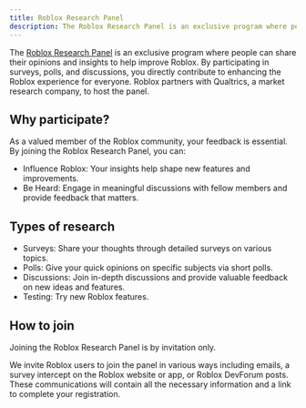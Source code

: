 ```yaml
---
title: Roblox Research Panel
description: The Roblox Research Panel is an exclusive program where people can share their opinions and insights to help improve Roblox.
---
```


The [Roblox Research Panel](https://survey.roblox.com/app/audience-management#/GRES_em4gkWtqVNNKQ9f/login) is an exclusive program where people can share their opinions and insights to help improve Roblox. By participating in surveys, polls, and discussions, you directly contribute to enhancing the Roblox experience for everyone. Roblox partners with Qualtrics, a market research company, to host the panel.

<figure>
<Chip
    color="success"
    label="Status: Open"
    size="medium"
    variant="filled" />
</figure>

## Why participate?

As a valued member of the Roblox community, your feedback is essential. By joining the Roblox Research Panel, you can:

- Influence Roblox: Your insights help shape new features and improvements.
- Be Heard: Engage in meaningful discussions with fellow members and provide feedback that matters.

## Types of research

- Surveys: Share your thoughts through detailed surveys on various topics.
- Polls: Give your quick opinions on specific subjects via short polls.
- Discussions: Join in-depth discussions and provide valuable feedback on new ideas and features.
- Testing: Try new Roblox features.

## How to join

Joining the Roblox Research Panel is by invitation only.

We invite Roblox users to join the panel in various ways including emails, a survey intercept on the Roblox website or app, or Roblox DevForum posts. These communications will contain all the necessary information and a link to complete your registration.
